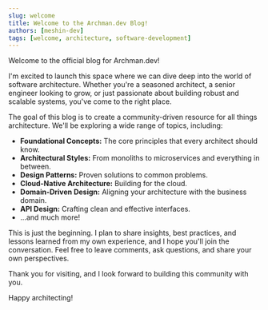 ```yaml
---
slug: welcome
title: Welcome to the Archman.dev Blog!
authors: [meshin-dev]
tags: [welcome, architecture, software-development]
---
```


Welcome to the official blog for Archman.dev!

I'm excited to launch this space where we can dive deep into the world of software architecture. Whether you're a seasoned architect, a senior engineer looking to grow, or just passionate about building robust and scalable systems, you've come to the right place.

The goal of this blog is to create a community-driven resource for all things architecture. We'll be exploring a wide range of topics, including:

* **Foundational Concepts:** The core principles that every architect should know.
* **Architectural Styles:** From monoliths to microservices and everything in between.
* **Design Patterns:** Proven solutions to common problems.
* **Cloud-Native Architecture:** Building for the cloud.
* **Domain-Driven Design:** Aligning your architecture with the business domain.
* **API Design:** Crafting clean and effective interfaces.
* ...and much more!

This is just the beginning. I plan to share insights, best practices, and lessons learned from my own experience, and I hope you'll join the conversation. Feel free to leave comments, ask questions, and share your own perspectives.

Thank you for visiting, and I look forward to building this community with you.

Happy architecting!
